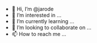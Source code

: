 - 👋 Hi, I’m @jarode
- 👀 I’m interested in ...
- 🌱 I’m currently learning ...
- 💞️ I’m looking to collaborate on ...
- 📫 How to reach me ...

<!---
jarode/jarode is a ✨ special ✨ repository because its `README.md` (this file) appears on your GitHub profile.
You can click the Preview link to take a look at your changes.
--->
